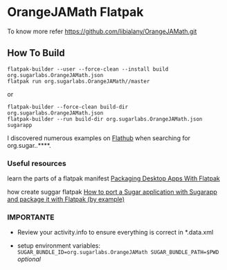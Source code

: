 # OrangeJAMath Flatpak

To know more refer https://github.com/libialany/OrangeJAMath.git

## How To Build

```
flatpak-builder --user --force-clean --install build org.sugarlabs.OrangeJAMath.json
flatpak run org.sugarlabs.OrangeJAMath//master
```

 or 

```
flatpak-builder --force-clean build-dir org.sugarlabs.OrangeJAMath.json
flatpak-builder --run build-dir org.sugarlabs.OrangeJAMath.json sugarapp
```

I discovered numerous examples on [Flathub](https://github.com/flathub) when searching for org.sugar.<name-of-activity>.****.

### Useful resources 

learn the parts of a flatpak manifest [Packaging Desktop Apps With Flatpak](https://nora.codes/tutorial/packaging-desktop-apps-with-flatpak/)

how create suggar flatpak [How to port a Sugar application with Sugarapp and package it with Flatpak (by example)](https://github.com/tchx84/sugarapp/blob/master/flatpak-guide.md)

### IMPORTANTE

- Review your activity.info to ensure everything is correct in *.data.xml

- setup environment variables: `SUGAR_BUNDLE_ID=org.sugarlabs.OrangeJAMath SUGAR_BUNDLE_PATH=$PWD` *optional*